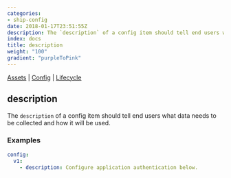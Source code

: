 ```yaml
---
categories:
- ship-config
date: 2018-01-17T23:51:55Z
description: The `description` of a config item should tell end users what data needs to be collected and how it will be used.
index: docs
title: description
weight: "100"
gradient: "purpleToPink"
---
```


[Assets](/api/ship-assets/overview) | [Config](/api/ship-config/overview) | [Lifecycle](/api/ship-lifecycle/overview)

## description

The `description` of a config item should tell end users what data needs to be collected and how it will be used.




### Examples

```yaml
config:
  v1:
    - description: Configure application authentication below.
```
